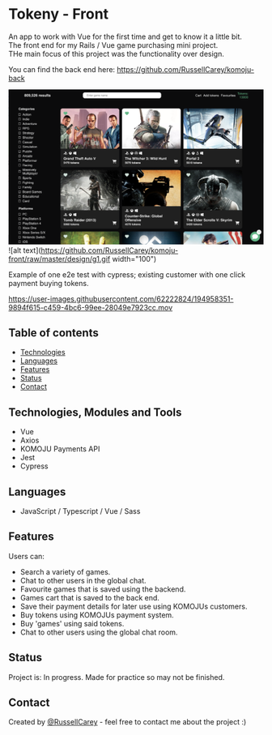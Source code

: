 # Tokeny - Front

An app to work with Vue for the first time and get to know it a little bit.  
The front end for my Rails / Vue game purchasing mini project.  
THe main focus of this project was the functionality over design.

You can find the back end here: https://github.com/RussellCarey/komoju-back

![alt text](https://github.com/RussellCarey/komoju-front/raw/master/design/ss2.png)
![alt text](https://github.com/RussellCarey/komoju-front/raw/master/design/g1.gif width="100")

Example of one e2e test with cypress; existing customer with one click payment buying tokens.

https://user-images.githubusercontent.com/62222824/194958351-9894f615-c459-4bc6-99ee-28049e7923cc.mov

## Table of contents

- [Technologies](#technologies)
- [Languages](#languages)
- [Features](#features)
- [Status](#status)
- [Contact](#contact)

## Technologies, Modules and Tools

- Vue
- Axios
- KOMOJU Payments API
- Jest
- Cypress

## Languages

- JavaScript / Typescript / Vue / Sass

## Features

Users can:

- Search a variety of games.
- Chat to other users in the global chat.
- Favourite games that is saved using the backend.
- Games cart that is saved to the back end.
- Save their payment details for later use using KOMOJUs customers.
- Buy tokens using KOMOJUs payment system.
- Buy 'games' using said tokens.
- Chat to other users using the global chat room.

## Status

Project is: In progress. Made for practice so may not be finished.

## Contact

Created by [@RussellCarey](https://twitter.com/russellcareyy) - feel free to contact me about the project :)
